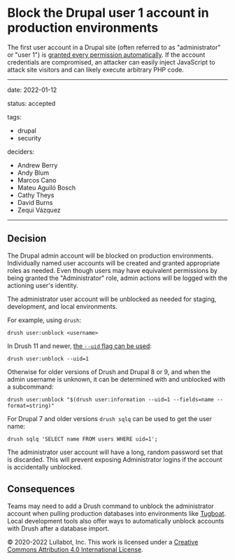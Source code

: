 # Block the Drupal user 1 account in production environments

The first user account in a Drupal site (often referred to as "administrator" or "user 1") is [granted every permission automatically](https://www.drupal.org/docs/user_guide/en/user-admin-account.html). If the account credentials are compromised, an attacker can easily inject JavaScript to attack site visitors and can likely execute arbitrary PHP code.

---

date: 2022-01-12

status: accepted

tags:
  - drupal
  - security

deciders:
  - Andrew Berry
  - Andy Blum
  - Marcos Cano
  - Mateu Aguiló Bosch
  - Cathy Theys
  - David Burns
  - Zequi Vázquez

---

## Decision

The Drupal admin account will be blocked on production environments. Individually named user accounts will be created and granted appropriate roles as needed. Even though users may have equivalent permissions by being granted the "Administrator" role, admin actions will be logged with the actioning user's identity.

The administrator user account will be unblocked as needed for staging, development, and local environments.

For example, using `drush`:

```console
drush user:unblock <username>
```

In Drush 11 and newer, [the `--uid` flag can be used](https://github.com/drush-ops/drush/pull/4542):

```console
drush user:unblock --uid=1
```

Otherwise for older versions of Drush and Drupal 8 or 9, and when the admin username is unknown, it can be determined with and unblocked with a subcommand:

```console
drush user:unblock "$(drush user:information --uid=1 --fields=name --format=string)"
```

For Drupal 7 and older versions `drush sqlq` can be used to get the user name:

```console
drush sqlq 'SELECT name FROM users WHERE uid=1';
```

The administrator user account will have a long, random password set that is discarded. This will prevent exposing Administrator logins if the account is accidentally unblocked.

## Consequences

Teams may need to add a Drush command to unblock the administrator account when pulling production databases into environments like [Tugboat](https://www.tugboat.qa/). Local development tools also offer ways to automatically unblock accounts with Drush after a database import.

© 2020-2022 Lullabot, Inc. This work is licensed under a [Creative Commons Attribution 4.0 International License](http://creativecommons.org/licenses/by/4.0/).
